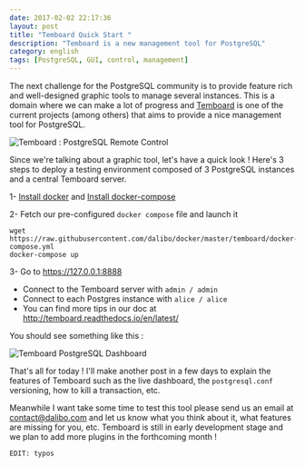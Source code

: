 ```yaml
---
date: 2017-02-02 22:17:36 
layout: post
title: "Temboard Quick Start "
description: "Temboard is a new management tool for PostgreSQL"
category: english
tags: [PostgreSQL, GUI, control, management]
---
```


The next challenge for the PostgreSQL community is to provide feature rich and well-designed graphic tools to manage several instances. This is a domain where we can make a lot of progress and [Temboard](https://github.com/dalibo/temboard) is one of the current projects (among others) that aims to provide a nice management tool for PostgreSQL.

<!-- More -->

![Temboard : PostgreSQL Remote Control](http://temboard.readthedocs.io/en/latest/temboard.png)

Since we're talking about a graphic tool, let's have a quick look ! Here's 3 steps to deploy a testing
environment composed of 3 PostgreSQL instances and a central Temboard server.  

1- [Install docker](https://docs.docker.com/engine/installation/) 
   and [Install docker-compose](https://docs.docker.com/compose/install/)

2- Fetch our pre-configured `docker compose` file and launch it

```
wget https://raw.githubusercontent.com/dalibo/docker/master/temboard/docker-compose.yml
docker-compose up
```

3- Go to <https://127.0.0.1:8888>

* Connect to the Temboard server with `admin / admin`
* Connect to each Postgres instance with `alice / alice`
* You can find more tips in our doc at  <http://temboard.readthedocs.io/en/latest/>

You should see something like this :

![Temboard PostgreSQL Dashboard](https://github.com/dalibo/temboard/raw/master/doc/demo_dashboard.gif)

That's all for today ! I'll make another post in a few days to explain the features of Temboard such as the live dashboard, the `postgresql.conf` versioning, how to kill a transaction, etc.

Meanwhile I want take some time to test this tool please send us an email at [contact@dalibo.com](mailto:contact@dalibo.com) and let us know what you think about it,  what features are missing for you, etc. Temboard is still in early development stage and we plan to add more plugins in the forthcoming month ! 


``EDIT: typos``
